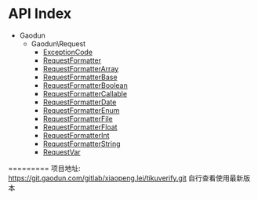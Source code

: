 API Index
=========

* Gaodun
    * Gaodun\Request
        * [ExceptionCode](Gaodun-Request-ExceptionCode.md)
        * [RequestFormatter](Gaodun-Request-RequestFormatter.md)
        * [RequestFormatterArray](Gaodun-Request-RequestFormatterArray.md)
        * [RequestFormatterBase](Gaodun-Request-RequestFormatterBase.md)
        * [RequestFormatterBoolean](Gaodun-Request-RequestFormatterBoolean.md)
        * [RequestFormatterCallable](Gaodun-Request-RequestFormatterCallable.md)
        * [RequestFormatterDate](Gaodun-Request-RequestFormatterDate.md)
        * [RequestFormatterEnum](Gaodun-Request-RequestFormatterEnum.md)
        * [RequestFormatterFile](Gaodun-Request-RequestFormatterFile.md)
        * [RequestFormatterFloat](Gaodun-Request-RequestFormatterFloat.md)
        * [RequestFormatterInt](Gaodun-Request-RequestFormatterInt.md)
        * [RequestFormatterString](Gaodun-Request-RequestFormatterString.md)
        * [RequestVar](Gaodun-Request-RequestVar.md)


=========
项目地址:  https://git.gaodun.com/gitlab/xiaopeng.lei/tikuverify.git   自行查看使用最新版本